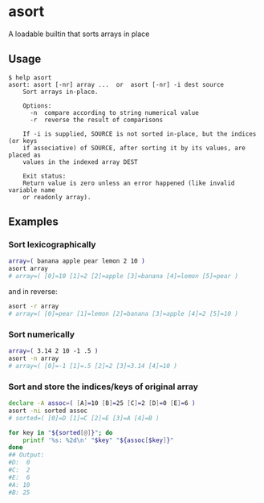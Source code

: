 # asort

A loadable builtin that sorts arrays in place

## Usage

```
$ help asort
asort: asort [-nr] array ...  or  asort [-nr] -i dest source
    Sort arrays in-place.
    
    Options:
      -n  compare according to string numerical value
      -r  reverse the result of comparisons
    
    If -i is supplied, SOURCE is not sorted in-place, but the indices (or keys
    if associative) of SOURCE, after sorting it by its values, are placed as
    values in the indexed array DEST
    
    Exit status:
    Return value is zero unless an error happened (like invalid variable name
    or readonly array).
```

## Examples

### Sort lexicographically

```bash
array=( banana apple pear lemon 2 10 )
asort array
# array=( [0]=10 [1]=2 [2]=apple [3]=banana [4]=lemon [5]=pear )
```

and in reverse:

```bash
asort -r array
# array=( [0]=pear [1]=lemon [2]=banana [3]=apple [4]=2 [5]=10 )
```

### Sort numerically

```bash
array=( 3.14 2 10 -1 .5 )
asort -n array
# array=( [0]=-1 [1]=.5 [2]=2 [3]=3.14 [4]=10 )
```

### Sort and store the indices/keys of original array

```bash
declare -A assoc=( [A]=10 [B]=25 [C]=2 [D]=0 [E]=6 )
asort -ni sorted assoc
# sorted=( [0]=D [1]=C [2]=E [3]=A [4]=B )

for key in "${sorted[@]}"; do
    printf '%s: %2d\n' "$key" "${assoc[$key]}"
done
## Output:
#D:  0
#C:  2
#E:  6
#A: 10
#B: 25
```
